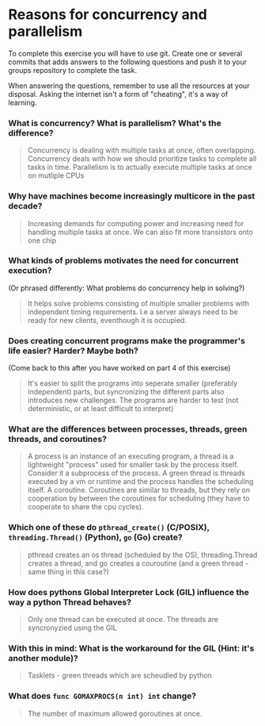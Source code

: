 # Reasons for concurrency and parallelism


To complete this exercise you will have to use git. Create one or several commits that adds answers to the following questions and push it to your groups repository to complete the task.

When answering the questions, remember to use all the resources at your disposal. Asking the internet isn't a form of "cheating", it's a way of learning.

 ### What is concurrency? What is parallelism? What's the difference?
 > Concurrency is dealing with multiple tasks at once, often overlapping. Concurrency deals with how we should prioritize tasks to complete all tasks in time. Parallelism is to actually execute multiple tasks at once on mutliple CPUs
 
 ### Why have machines become increasingly multicore in the past decade?
 > Increasing demands for computing power and increasing need for handling multiple tasks at once. We can also fit more transistors onto one chip
 
 ### What kinds of problems motivates the need for concurrent execution?
 (Or phrased differently: What problems do concurrency help in solving?)
 > It helps solve problems consisting of multiple smaller problems with independent timing requirements. I.e a server always need to be ready for new clients, eventhough it is occupied.
 
 ### Does creating concurrent programs make the programmer's life easier? Harder? Maybe both?
 (Come back to this after you have worked on part 4 of this exercise)
 > It's easier to split the programs into seperate smaller (preferably independent) parts, but syncronizing the different parts also introduces new challenges. The programs are harder to test (not deterministic, or at least difficult to interpret)
 
 ### What are the differences between processes, threads, green threads, and coroutines?
 > A process is an instance of an executing program, a thread is a lightweight "process" used for smaller task by the process itself. Consider it a subprocess of the process. A green thread is threads executed by a vm or runtime and the process handles the scheduling itself. A coroutine. Coroutines are similar to threads, but they rely on cooperation by between the coroutines for scheduling (they have to cooperate to share the cpu cycles). 
 
 ### Which one of these do `pthread_create()` (C/POSIX), `threading.Thread()` (Python), `go` (Go) create?
 > pthread creates an os thread (scheduled by the OS), threading.Thread creates a thread, and go creates a couroutine (and a green thread - same thing in this case?)
 
 ### How does pythons Global Interpreter Lock (GIL) influence the way a python Thread behaves?
 > Only one thread can be executed at once. The threads are syncronyzied using the GIL
 
 ### With this in mind: What is the workaround for the GIL (Hint: it's another module)?
 > Tasklets - green threads which are scheudled by python
 
 ### What does `func GOMAXPROCS(n int) int` change? 
 > The number of maximum allowed goroutines at once.
